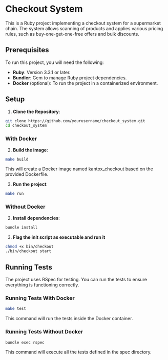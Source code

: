 # Checkout System

This is a Ruby project implementing a checkout system for a supermarket chain. The system allows scanning of products and applies various pricing rules, such as buy-one-get-one-free offers and bulk discounts.

## Prerequisites

To run this project, you will need the following:

- **Ruby**: Version 3.3.1 or later.
- **Bundler**: Gem to manage Ruby project dependencies.
- **Docker** (optional): To run the project in a containerized environment.

## Setup
1. **Clone the Repository**:
```bash
git clone https://github.com/yourusername/checkout_system.git
cd checkout_system
```

### With Docker

2. **Build the image**:
```bash
make build
```

This will create a Docker image named kantox_checkout based on the provided Dockerfile.

3. **Run the project**:
```bash
make run
```

### Without Docker

2. **Install dependencies**:
```bash
bundle install
```
   
3. **Flag the init script as executable and run it**
 ```bash
 chmod +x bin/checkout
./bin/checkout start
 ```

## Running Tests

The project uses RSpec for testing. You can run the tests to ensure everything is functioning correctly.

### Running Tests With Docker
```bash
make test
```

This command will run the tests inside the Docker container.

### Running Tests Without Docker

```bash
bundle exec rspec
```

This command will execute all the tests defined in the spec directory.